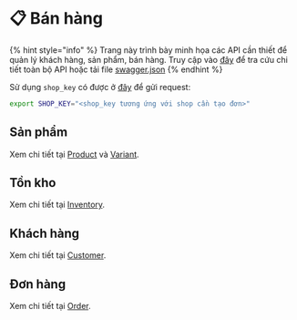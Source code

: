 # 📋 Bán hàng

{% hint style="info" %}
Trang này trình bày minh họa các API cần thiết để quản lý khách hàng, sản phẩm, bán hàng. Truy cập vào [đây](https://api.d.etop.vn/doc/ext/shop) để tra cứu chi tiết toàn bộ API hoặc tải file [swagger.json](https://api.d.etop.vn/doc/ext/shop/swagger.json)
{% endhint %}

Sử dụng `shop_key` có được ở [đây](https://api-eship-dev.sobanhang.com/doc/partner/getting-started.html) để gửi request:

```sh
export SHOP_KEY="<shop_key tương ứng với shop cần tạo đơn>"
```

## Sản phẩm <a href="#san-pham" id="san-pham"></a>

Xem chi tiết tại [Product](https://api.d.etop.vn/doc/ext/shop#tag/Product) và [Variant](https://api.d.etop.vn/doc/ext/shop#tag/Variant).

## Tồn kho <a href="#ton-kho" id="ton-kho"></a>

Xem chi tiết tại [Inventory](https://api.d.etop.vn/doc/ext/shop#tag/Inventory).

## Khách hàng <a href="#khach-hang" id="khach-hang"></a>

Xem chi tiết tại [Customer](https://api.d.etop.vn/doc/ext/shop#tag/Customer).

## Đơn hàng <a href="#don-hang" id="don-hang"></a>

Xem chi tiết tại [Order](https://api.d.etop.vn/doc/ext/shop#tag/Order).
